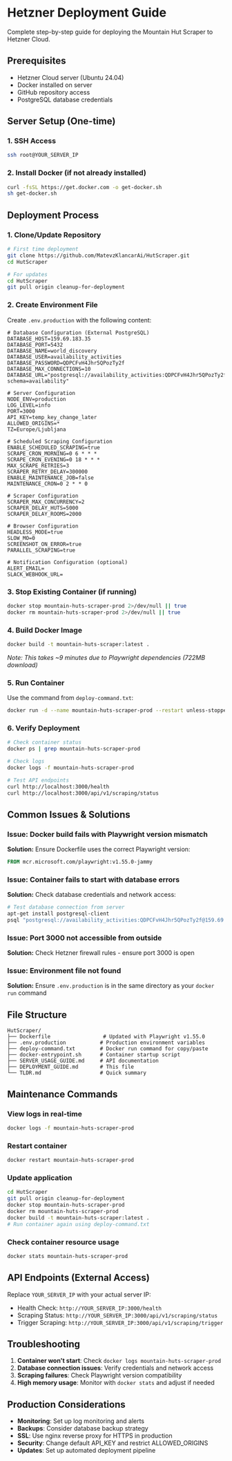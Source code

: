 # Hetzner Deployment Guide

Complete step-by-step guide for deploying the Mountain Hut Scraper to Hetzner Cloud.

## Prerequisites

- Hetzner Cloud server (Ubuntu 24.04)
- Docker installed on server
- GitHub repository access
- PostgreSQL database credentials

## Server Setup (One-time)

### 1. SSH Access
```bash
ssh root@YOUR_SERVER_IP
```

### 2. Install Docker (if not already installed)
```bash
curl -fsSL https://get.docker.com -o get-docker.sh
sh get-docker.sh
```

## Deployment Process

### 1. Clone/Update Repository
```bash
# First time deployment
git clone https://github.com/MatevzKlancarAi/HutScraper.git
cd HutScraper

# For updates
cd HutScraper
git pull origin cleanup-for-deployment
```

### 2. Create Environment File
Create `.env.production` with the following content:

```env
# Database Configuration (External PostgreSQL)
DATABASE_HOST=159.69.183.35
DATABASE_PORT=5432
DATABASE_NAME=world_discovery
DATABASE_USER=availability_activities
DATABASE_PASSWORD=QDPCFvH4Jhr5QPozTy2f
DATABASE_MAX_CONNECTIONS=10
DATABASE_URL="postgresql://availability_activities:QDPCFvH4Jhr5QPozTy2f@159.69.183.35:5432/world_discovery?schema=availability"

# Server Configuration
NODE_ENV=production
LOG_LEVEL=info
PORT=3000
API_KEY=temp_key_change_later
ALLOWED_ORIGINS=*
TZ=Europe/Ljubljana

# Scheduled Scraping Configuration
ENABLE_SCHEDULED_SCRAPING=true
SCRAPE_CRON_MORNING=0 6 * * *
SCRAPE_CRON_EVENING=0 18 * * *
MAX_SCRAPE_RETRIES=3
SCRAPER_RETRY_DELAY=300000
ENABLE_MAINTENANCE_JOB=false
MAINTENANCE_CRON=0 2 * * 0

# Scraper Configuration  
SCRAPER_MAX_CONCURRENCY=2
SCRAPER_DELAY_HUTS=5000
SCRAPER_DELAY_ROOMS=2000

# Browser Configuration
HEADLESS_MODE=true
SLOW_MO=0
SCREENSHOT_ON_ERROR=true
PARALLEL_SCRAPING=true

# Notification Configuration (optional)
ALERT_EMAIL=
SLACK_WEBHOOK_URL=
```

### 3. Stop Existing Container (if running)
```bash
docker stop mountain-huts-scraper-prod 2>/dev/null || true
docker rm mountain-huts-scraper-prod 2>/dev/null || true
```

### 4. Build Docker Image
```bash
docker build -t mountain-huts-scraper:latest .
```
*Note: This takes ~9 minutes due to Playwright dependencies (722MB download)*

### 5. Run Container
Use the command from `deploy-command.txt`:

```bash
docker run -d --name mountain-huts-scraper-prod --restart unless-stopped -p 3000:3000 --env-file .env.production -e DATABASE_URL="postgresql://availability_activities:QDPCFvH4Jhr5QPozTy2f@159.69.183.35:5432/world_discovery?schema=availability" mountain-huts-scraper:latest
```

### 6. Verify Deployment
```bash
# Check container status
docker ps | grep mountain-huts-scraper-prod

# Check logs
docker logs -f mountain-huts-scraper-prod

# Test API endpoints
curl http://localhost:3000/health
curl http://localhost:3000/api/v1/scraping/status
```

## Common Issues & Solutions

### Issue: Docker build fails with Playwright version mismatch
**Solution:** Ensure Dockerfile uses the correct Playwright version:
```dockerfile
FROM mcr.microsoft.com/playwright:v1.55.0-jammy
```

### Issue: Container fails to start with database errors
**Solution:** Check database credentials and network access:
```bash
# Test database connection from server
apt-get install postgresql-client
psql "postgresql://availability_activities:QDPCFvH4Jhr5QPozTy2f@159.69.183.35:5432/world_discovery"
```

### Issue: Port 3000 not accessible from outside
**Solution:** Check Hetzner firewall rules - ensure port 3000 is open

### Issue: Environment file not found
**Solution:** Ensure `.env.production` is in the same directory as your `docker run` command

## File Structure
```
HutScraper/
├── Dockerfile                 # Updated with Playwright v1.55.0
├── .env.production           # Production environment variables
├── deploy-command.txt        # Docker run command for copy/paste
├── docker-entrypoint.sh      # Container startup script
├── SERVER_USAGE_GUIDE.md     # API documentation
├── DEPLOYMENT_GUIDE.md       # This file
└── TLDR.md                   # Quick summary
```

## Maintenance Commands

### View logs in real-time
```bash
docker logs -f mountain-huts-scraper-prod
```

### Restart container
```bash
docker restart mountain-huts-scraper-prod
```

### Update application
```bash
cd HutScraper
git pull origin cleanup-for-deployment
docker stop mountain-huts-scraper-prod
docker rm mountain-huts-scraper-prod
docker build -t mountain-huts-scraper:latest .
# Run container again using deploy-command.txt
```

### Check container resource usage
```bash
docker stats mountain-huts-scraper-prod
```

## API Endpoints (External Access)

Replace `YOUR_SERVER_IP` with your actual server IP:

- Health Check: `http://YOUR_SERVER_IP:3000/health`
- Scraping Status: `http://YOUR_SERVER_IP:3000/api/v1/scraping/status`
- Trigger Scraping: `http://YOUR_SERVER_IP:3000/api/v1/scraping/trigger`

## Troubleshooting

1. **Container won't start**: Check `docker logs mountain-huts-scraper-prod`
2. **Database connection issues**: Verify credentials and network access
3. **Scraping failures**: Check Playwright version compatibility
4. **High memory usage**: Monitor with `docker stats` and adjust if needed

## Production Considerations

- **Monitoring**: Set up log monitoring and alerts
- **Backups**: Consider database backup strategy
- **SSL**: Use nginx reverse proxy for HTTPS in production
- **Security**: Change default API_KEY and restrict ALLOWED_ORIGINS
- **Updates**: Set up automated deployment pipeline